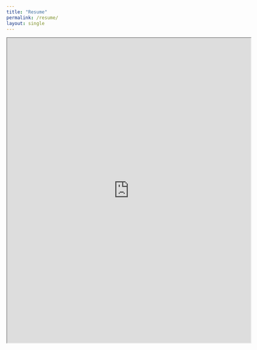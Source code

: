 ```yaml
---
title: "Resume"
permalink: /resume/
layout: single
---
```



<iframe src="https://drive.google.com/file/d/1gbHCxVAUg8-Bq9RK7QLGD384f8jDbZU5/preview" width="640" height="800"></iframe>